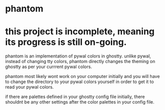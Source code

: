 # phantom

# this project is incomplete, meaning its progress is still on-going.

phantom is an implementation of pywal colors in ghostty. unlike pywal, instead of changing tty colors, phantom directly changes the theming on ghostty as per your currrent pywal colors.

phantom most likely wont work on your computer initially and you will have to change the directory to your pywal colors yourself in order to get it to read your pywal colors.

if there are palettes defined in your ghostty config file initially, there shouldnt be any other settings after the color palettes in your config file.
